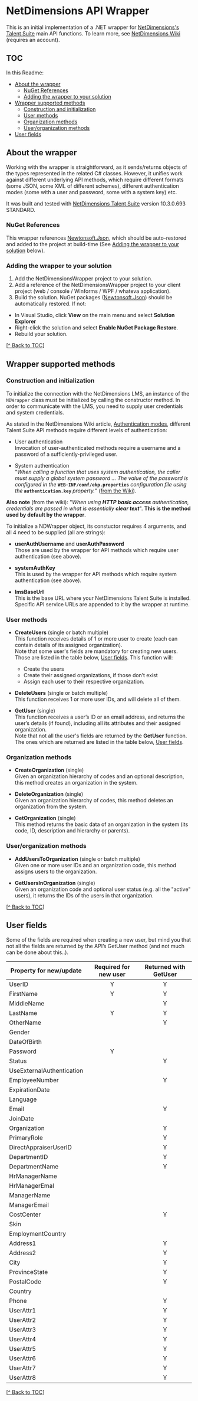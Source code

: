 # NetDimensions API Wrapper
This is an initial implementation of a .NET wrapper for <a href="http://www.netdimensions.com/talent-management-suite/" target="_blank">NetDimensions's Talent Suite</a> main API functions.
To learn more, see <a href="https://wiki.netdimensions.com" target="_blank">NetDimensions Wiki</a> (requires an account).

## TOC
In this Readme:
- [About the wrapper](#about-the-wrapper)
  - [NuGet References](#nuget-references)
  - [Adding the wrapper to your solution](#adding-the-wrapper-to-your-solution)
- [Wrapper supported methods](#wrapper-supported-methods)
  - [Construction and initialization](#construction-and-initialization) 
  - [User methods](#user-methods)
  - [Organization methods](#organization-methods)
  - [User/organization methods](#userorganization-methods)
- [User fields](#user-fields)

## About the wrapper
Working with the wrapper is straightforward, as it sends/returns objects of the types represented in the related C# classes. However, it unifies work against different underlying API methods, which require different formats (some JSON, some XML of different schemes), different authentication modes (some with a user and password, some with a system key) etc.

It was built and tested with <a href="http://www.netdimensions.com/talent-management-suite/" target="_blank">NetDimensions Talent Suite</a> version 10.3.0.693 STANDARD.

### NuGet References
This wrapper references <a href="http://www.nuget.org/packages/Newtonsoft.Json/" target="_blank">Newtonsoft.Json</a>, which should be auto-restored and added to the project at build-time (See [Adding the wrapper to your solution](#adding-the-wrapper-to-your-solution) below).

### Adding the wrapper to your solution
1. Add the NetDimensionsWrapper project to your solution.
1. Add a reference of the NetDimensionsWrapper project to your client project (web / console / Winforms / WPF / whateva application).
1. Build the solution. NuGet packages (<a href="http://www.nuget.org/packages/Newtonsoft.Json/" target="_blank">Newtonsoft.Json</a>) should be automatically restored. If not:   
 - In Visual Studio, click **View** on the main menu and select **Solution Explorer**
 - Right-click the solution and select **Enable NuGet Package Restore**.
 - Rebuild your solution.

[[^ Back to TOC](#toc)]

## Wrapper supported methods ##

### Construction and initialization
To initialize the connection with the NetDimensions LMS, an instance of the `NDWrapper` class must be initialized by calling the constructor method. In order to communicate with the LMS, you need to supply user credentials and system credentials. 

As stated in the NetDimensions Wiki article, <a href="https://wiki.netdimensions.com/confluence/display/ptk/Authentication+modes" target="_blank">Authentication modes</a>, different Talent Suite API methods require different levels of authentication:
- User authentication   
Invocation of user-authenticated methods require a username and a password of a sufficiently-privileged user.

- System authentication  
"<i>When calling a function that uses system authentication, the caller must supply a global system password ... The value of the password is configured in the</i> <b>`WEB-INF/conf/ekp.properties`</b> <i>configuration file using the</i><b> `authentication.key` </b><i>property.</i>" (<a href="https://wiki.netdimensions.com/confluence/display/ptk/Authentication+modes" target="_blank">from the Wiki</a>).

**Also note** (from the wiki): "<i>When using <b>HTTP basic access</b> authentication, credentials are passed in what is essentially <b>clear text</b></i>". <b>This is the method used by default by the wrapper</b>. 

To initialize a NDWrapper object, its constuctor requires 4 arguments, and all 4 need to be supplied (all are strings):
 - **userAuthUsername** and **userAuthPassword**  
 Those are used by the wrapper for API methods which require user authentication (see above).

 - **systemAuthKey**   
 This is used by the wrapper for API methods which require system authentication (see above).

 - **lmsBaseUrl**  
 This is the base URL where your NetDimensions Talent Suite is installed. Specific API service URLs are appended to it by the wrapper at runtime.

### User methods 

- **CreateUsers** (single or batch multiple)  
This function receives details of 1 or more user to create (each can contain details of its assigned organization).   
Note that some user's fields are mandatory for creating new users. Those are listed in the table below, [User fields](#user-fields). 
This function will:  
  - Create the users  
  - Create their assigned organizations, if those don’t exist  
  - Assign each user to their respective organization.

 
- **DeleteUsers** (single or batch multiple)  
This function receives 1 or more user IDs, and will delete all of them.

- **GetUser** (single)   
This function receives a user’s ID or an email address, and returns the user’s details (if found), including all its attributes and their assigned organization.   
Note that not all the user's fields are returned by the **GetUser** function. The ones which are returned are listed in the table below, [User fields](#user-fields). 

### Organization methods 
 - **CreateOrganization** (single)   
Given an organization hierarchy of codes and an optional description, this method creates an organization in the system.

- **DeleteOrganization** (single)   
Given an organization hierarchy of codes, this method deletes an organization from the system.

- **GetOrganization** (single)   
This method returns the basic data of an organization in the system (its code, ID, description and hierarchy or parents).

### User/organization methods 

- **AddUsersToOrganization** (single or batch multiple)   
Given one or more user IDs and an organization code, this method assigns users to the organization.

- **GetUsersInOrganization** (single)   
Given an organization code and optional user status (e.g. all the "active" users), it returns the IDs of the users in that organization.

[[^ Back to TOC](#toc)]

## User fields
Some of the fields are required when creating a new user, but mind you that not all the fields are returned by the API’s GetUser method (and not much can be done about this..).

Property for new/update | Required for new user | Returned with GetUser
---| :---: | :----:
UserID  |  Y  |   Y
FirstName  |  Y  |   Y
MiddleName  |   |   Y
LastName  |  Y  |   Y
OtherName  |   |   Y
Gender  |   |   
DateOfBirth  |   |   
Password  |  Y  |   
Status  |   |   Y
UseExternalAuthentication  |   |   
EmployeeNumber  |   |   Y
ExpirationDate  |   |   
Language  |   |   
Email  |   |   Y
JoinDate  |   |     
Organization  |   |   Y
PrimaryRole  |   |   Y
DirectAppraiserUserID  |   |   Y
DepartmentID  |   |   Y
DepartmentName  |   |   Y
HrManagerName  |   |   
HrManagerEmal  |   |   
ManagerName  |   |   
ManagerEmail  |   |   
CostCenter  |   |   Y
Skin  |   |   
EmploymentCountry  |   |   
Address1  |   |   Y
Address2  |   |   Y
City  |   |   Y
ProvinceState  |   |   Y
PostalCode  |   |   Y
Country  |   |   
Phone  |   |   Y
UserAttr1  |   |  Y  
UserAttr2  |   |  Y  
UserAttr3  |   |  Y  
UserAttr4  |   |  Y  
UserAttr5  |   |  Y  
UserAttr6  |   |  Y  
UserAttr7  |   |  Y  
UserAttr8  |   |  Y  

[[^ Back to TOC](#toc)]
